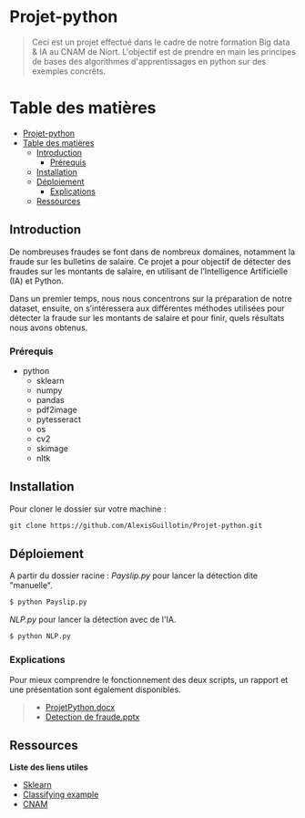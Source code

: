 # Projet-python
>Ceci est un projet effectué dans le cadre de notre formation Big data & IA au CNAM de Niort.
L'objectif est de prendre en main les principes de bases des algorithmes d'apprentissages en python sur des exemples concrêts.


# Table des matières
- [Projet-python](#projet-python)
- [Table des matières](#table-des-matières)
  - [Introduction](#introduction)
    - [Prérequis](#prérequis)
  - [Installation](#installation)
  - [Déploiement](#déploiement)
    - [Explications](#explications)
  - [Ressources](#ressources)

## Introduction
De nombreuses fraudes se font dans de nombreux domaines, notamment la fraude sur les bulletins de salaire. Ce projet a pour objectif de détecter des fraudes sur les montants de salaire, en utilisant de l’Intelligence Artificielle (IA) et Python.

Dans un premier temps, nous nous concentrons sur la préparation de notre dataset, ensuite, on s’intéressera aux différentes méthodes utilisées pour détecter la fraude sur les montants de salaire et pour finir, quels résultats nous avons obtenus. 


### Prérequis

- python
  - sklearn
  - numpy
  - pandas
  - pdf2image
  - pytesseract
  - os
  - cv2
  - skimage
  - nltk

## Installation
Pour cloner le dossier sur votre machine :
```html
git clone https://github.com/AlexisGuillotin/Projet-python.git
```
## Déploiement
A partir du dossier racine :
*Payslip.py* pour lancer la détection dite "manuelle".

```html
$ python Payslip.py
```

*NLP.py* pour lancer la détection avec de l'IA.

```html
$ python NLP.py
```

### Explications
Pour mieux comprendre le fonctionnement des deux scripts, un rapport et une présentation sont également disponibles.
>
>- [ProjetPython.docx](ProjetPython.docx)
>- [Detection de fraude.pptx](Detection%20de%20fraude.pptx)

## Ressources

**Liste des liens utiles**
- [Sklearn](https://scikit-learn.org/stable/)
- [Classifying example](https://towardsdatascience.com/mining-and-classifying-medical-text-documents-1876462f73bc)
- [CNAM](https://sts.lecnam.net/)